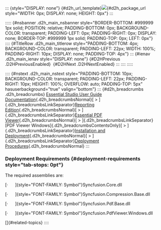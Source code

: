 ::: {style="DISPLAY: none"}
[](ms-xhelp:///?Id=d2h_url_template){#d2h_url_template}![](!package_url!){#d2h_package_url style="WIDTH: 0px; DISPLAY: none; HEIGHT: 0px"}
:::

::::: {#nsbanner .d2h_main_nsbanner style="BORDER-BOTTOM: #999999 1px solid; POSITION: relative; PADDING-BOTTOM: 0px; BACKGROUND-COLOR: transparent; PADDING-LEFT: 0px; PADDING-RIGHT: 0px; DISPLAY: none; BORDER-TOP: #999999 1px solid; PADDING-TOP: 0px; LEFT: 0px"}
:::: {#TitleRow .d2h_main_titlerow style="PADDING-BOTTOM: 4px; BACKGROUND-COLOR: transparent; PADDING-LEFT: 22px; WIDTH: 100%; PADDING-RIGHT: 10px; DISPLAY: none; PADDING-TOP: 4px"}
::: {#ienav .d2h_main_ienav style="DISPLAY: none"}
[](ms-xhelp:///?Id=bfbe4944-714a-449c-918e-8eaed3ec9841){#D2HPrevious .D2HPreviousEnabled}  [](ms-xhelp:///?Id=069f7098-92e2-4421-832a-7025a938c93f){#D2HNext .D2HNextEnabled}
:::
::::
:::::

:::: {#nstext .d2h_main_nstext style="PADDING-BOTTOM: 10px; BACKGROUND-COLOR: transparent; PADDING-LEFT: 22px; PADDING-RIGHT: 10px; HEIGHT: 100%; OVERFLOW: auto; PADDING-TOP: 5px" hasuserbackground="true" valign="bottom"}
::: {#d2h_breadcrumbs .d2h_breadcrumbs}
[Essential Studio User Guide Documentation](ms-xhelp:///?Id=12457748-09e3-4d74-a240-8e049cedf030){.d2h_breadcrumbsNormal}[ \> ]{.d2h_breadcrumbsLinkSeparator}[Reporting Edition](ms-xhelp:///?Id=027aa5b6-6676-4f93-ad23-c20e8c45792e){.d2h_breadcrumbsNormal}[ \> ]{.d2h_breadcrumbsLinkSeparator}[Essential PDF Viewer](ms-xhelp:///?Id=72561ebd-77ed-4f2a-94a7-2b4b635d1dd6){.d2h_breadcrumbsNormal}[ \> ]{.d2h_breadcrumbsLinkSeparator}[PDF Viewer Windows]{.d2h_breadcrumbsContentsOnly}[ \> ]{.d2h_breadcrumbsLinkSeparator}[Installation and Deployment](ms-xhelp:///?Id=9d3c18a7-7a1f-4043-af54-a46239064546){.d2h_breadcrumbsNormal}[ \> ]{.d2h_breadcrumbsLinkSeparator}[Deployment Procedures](ms-xhelp:///?Id=bfbe4944-714a-449c-918e-8eaed3ec9841){.d2h_breadcrumbsNormal}
:::

### Deployment Requirements {#deployment-requirements style="tab-stops: 0pt"}

The required assemblies are:

[·      ]{style="FONT-FAMILY: Symbol"}Syncfusion.Core.dll

[·      ]{style="FONT-FAMILY: Symbol"}Syncfusion.Compression.Base.dll

[·      ]{style="FONT-FAMILY: Symbol"}Syncfusion.Pdf.Base.dll

[·      ]{style="FONT-FAMILY: Symbol"}Syncfusion.PdfViewer.Windows.dll

[]{#related-topics}
::::
